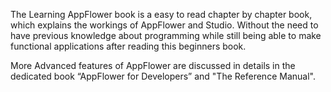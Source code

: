 The Learning AppFlower book is a easy to read chapter by chapter book, which explains the workings of AppFlower and Studio. Without the need to have previous knowledge about programming while still being able to make functional applications after reading this beginners book.

More Advanced features of AppFlower are discussed in details in the dedicated book “AppFlower for Developers” and "The Reference Manual".